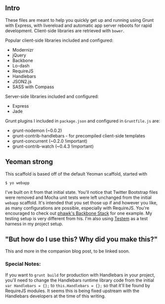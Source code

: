 ## Intro

These files are meant to help you quickly get up and running using Grunt with Express, with livereload and automatic app server reboots for rapid development. Client-side libraries are retrieved with `bower`.

Popular client-side libraries included and configured:

* Modernizr
* jQuery
* Backbone
* Lo-dash
* RequireJS
* Handlebars
* JSON2.js
* SASS with Compass

Server-side libraries included and configured:

* Express
* Jade

Grunt plugins I included in `package.json` and configured in `Gruntfile.js` are:

* grunt-nodemon (~0.0.2)
* grunt-contrib-handlebars - for precompiled client-side templates
* grunt-concurrent (~0.2.0 !important)
* grunt-contrib-watch (~0.4.3 !important)

## Yeoman strong

This scaffold is based off of the default Yeoman scaffold, started with

`$ yo webapp`

I've built on it from that initial state. You'll notice that Twitter Bootstrap files were removed and Mocha unit tests were left unchanged from the initial `webapp` scaffold. It's intended that you set those up if and however you like, as many configurations are possible, especially with RequireJS. You're encouraged to check out [phawk's Backbone Stack](https://github.com/phawk/Backbone-Stack) for one example. My testing setup is very different from his. I'm also using [Testem](https://github.com/airportyh/testem) as a test harness in my project setup.

## "But how do I use this? Why did you make this?"

This and more in the companion blog post, to be linked soon.

### Special Notes:

If you want to `grunt build` for production with Handlebars in your project, you'll need to change the Handlebars runtime library code from the initial `var Handlebars = {};` to `this.Handlebars = {};` so that it'll be found by RequireJS modules. It seems this is being fixed upstream with the Handlebars developers at the time of this writing.
